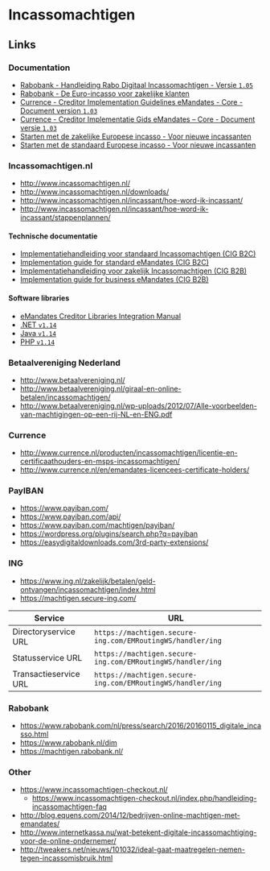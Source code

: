 # Incassomachtigen

## Links

### Documentation

- [Rabobank - Handleiding Rabo Digitaal Incassomachtigen - Versie `1.05`](https://www.pronamic.nl/wp-content/uploads/2016/04/handleiding-digitaal-incassomachtigen_29775240.pdf)
- [Rabobank - De Euro-incasso voor zakelijke klanten](https://www.pronamic.nl/wp-content/uploads/2016/04/1478_presentatie_sepa_29437141.pdf)
- [Currence - Creditor Implementation Guidelines eMandates - Core - Document version `1.03`](https://www.pronamic.nl/wp-content/uploads/2016/04/Creditor_Implementation_Guide_Core_eMandates.pdf)
- [Currence - Creditor Implementatie Gids eMandates – Core - Document versie `1.03`](https://www.pronamic.nl/wp-content/uploads/2016/04/Creditor-Implementatie-Gids-emandates-Core.pdf)
- [Starten met de zakelijke Europese incasso - Voor nieuwe incassanten](https://www.pronamic.nl/wp-content/uploads/2016/04/Stappenplan-Starten-met-de-zakelijke-Europese-incasso.pdf)
- [Starten met de standaard Europese incasso - Voor nieuwe incassanten](https://www.pronamic.nl/wp-content/uploads/2016/04/Stappenplan-Starten-met-de-standaard-Europese-incasso.pdf)

### Incassomachtigen.nl

- http://www.incassomachtigen.nl/
- http://www.incassomachtigen.nl/downloads/
- http://www.incassomachtigen.nl/incassant/hoe-word-ik-incassant/
- http://www.incassomachtigen.nl/incassant/hoe-word-ik-incassant/stappenplannen/

#### Technische documentatie

- [Implementatiehandleiding voor standaard Incassomachtigen (CIG B2C)](http://www.incassomachtigen.nl/wp-uploads/Incassomachtigen-Implementatiegids-B2C.pdf)
- [Implementation guide for standard eMandates (CIG B2C)](http://www.incassomachtigen.nl/wp-uploads/eMandates-Implementation-Guide-B2C.pdf)
- [Implementatiehandleiding voor zakelijk Incassomachtigen (CIG B2B)](http://www.incassomachtigen.nl/wp-uploads/Incassomachtigen-Implementatiegids-B2B.pdf)
- [Implementation guide for business eMandates (CIG B2B)](http://www.incassomachtigen.nl/wp-uploads/eMandates-Implementation-Guide-B2B.pdf)

#### Software libraries
- [eMandates Creditor Libraries Integration Manual](http://www.incassomachtigen.nl/wp-uploads/eMandates-Creditor-Libraries-Integration-Manual.pdf)
- [.NET `v1.14`](http://www.incassomachtigen.nl/wp-uploads/eMandates-Creditor-Library-DotNET.zip)
- [Java `v1.14`](http://www.incassomachtigen.nl/wp-uploads/eMandates-Creditor-Library-Java.zip)
- [PHP `v1.14`](http://www.incassomachtigen.nl/wp-uploads/eMandates-Creditor-Library-PHP.zip)

### Betaalvereniging Nederland

- http://www.betaalvereniging.nl/
- http://www.betaalvereniging.nl/giraal-en-online-betalen/incassomachtigen/
- http://www.betaalvereniging.nl/wp-uploads/2012/07/Alle-voorbeelden-van-machtigingen-op-een-rij-NL-en-ENG.pdf

### Currence

- http://www.currence.nl/producten/incassomachtigen/licentie-en-certificaathouders-en-msps-incassomachtigen/
- http://www.currence.nl/en/emandates-licencees-certificate-holders/

### PayIBAN

- https://www.payiban.com/
- https://www.payiban.com/api/
- https://www.payiban.com/machtigen/payiban/
- https://wordpress.org/plugins/search.php?q=payiban
- https://easydigitaldownloads.com/3rd-party-extensions/

### ING

- https://www.ing.nl/zakelijk/betalen/geld-ontvangen/incassomachtigen/index.html
- https://machtigen.secure-ing.com/

| Service               | URL                                                        |
| --------------------- | ---------------------------------------------------------- |
| Directoryservice URL	| `https://machtigen.secure-ing.com/EMRoutingWS/handler/ing` |
| Statusservice URL	    | `https://machtigen.secure-ing.com/EMRoutingWS/handler/ing` |
| Transactieservice URL	| `https://machtigen.secure-ing.com/EMRoutingWS/handler/ing` |

### Rabobank

- https://www.rabobank.com/nl/press/search/2016/20160115_digitale_incasso.html
- https://www.rabobank.nl/dim
- https://machtigen.rabobank.nl/

### Other

- https://www.incassomachtigen-checkout.nl/
  - https://www.incassomachtigen-checkout.nl/index.php/handleiding-incassomachtigen-faq
- http://blog.equens.com/2014/12/bedrijven-online-machtigen-met-emandates/
- http://www.internetkassa.nu/wat-betekent-digitale-incassomachtiging-voor-de-online-ondernemer/
- http://tweakers.net/nieuws/101032/ideal-gaat-maatregelen-nemen-tegen-incassomisbruik.html
